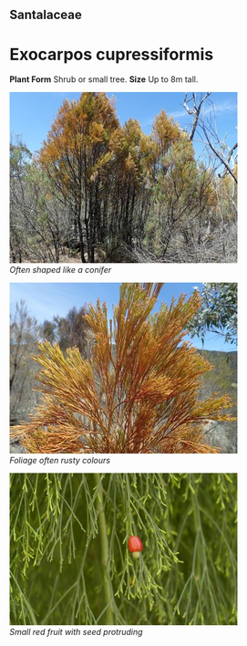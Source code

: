 ## Santalaceae
# Exocarpos cupressiformis

**Plant Form** Shrub or small tree. **Size** Up to 8m tall.


![Often shaped like a conifer](653_PC062136.jpg)  
 *Often shaped like a conifer* 

![Foliage often rusty colours](647_PC062038.jpg)  
 *Foliage often rusty colours* 

![Small red fruit with seed protruding](8774_P6880935.jpg)  
 *Small red fruit with seed protruding* 

